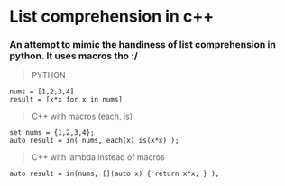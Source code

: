 # List comprehension in c++

### An attempt to mimic the handiness of list comprehension in python. It uses macros tho :/

> PYTHON
```
nums = [1,2,3,4]
result = [x*x for x in nums]
```    
> C++ with macros (each, is)
```
set nums = {1,2,3,4};
auto result = in( nums, each(x) is(x*x) );
```
> C++ with lambda instead of macros
```
auto result = in(nums, [](auto x) { return x*x; } );
```
